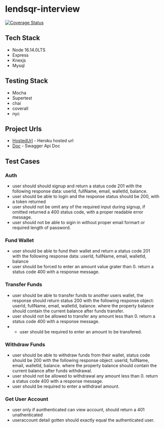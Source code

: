 # lendsqr-interview

[![Coverage Status](https://coveralls.io/repos/github/victormazeli/lendsqr-interview/badge.svg)](https://coveralls.io/github/victormazeli/lendsqr-interview)

## Tech Stack
- Node 16.14.0LTS
- Express
- Knexjs
- Mysql

## Testing Stack
- Mocha
- Supertest
- chai
- coverall
- nyc

## Project Urls
- [HostedUrl](https://lendsqr-int-task.herokuapp.com) - Heroku hosted url
- [Doc](https://lendsqr-int-task.herokuapp.com/doc/) - Swagger Api Doc


## Test Cases
### Auth
- user should should signup and return a status code 201 with the following response data: userId, fullName, email, walletId, balance.
- user should be able to login and the response status should be 200, with a token returned
- user should not be omit any of the required input during signup, if omitted returned a 400 status code, with a proper readable error message.
- user should not be able to sigin in without proper email formart or required length of password.

### Fund Wallet
- user should be able to fund their wallet and return a status code 201 with the following response data: userId, fullName, email, walletId, balance
- user should be forced to enter an amount value grater than 0. return a status code 400 with a response message.

### Transfer Funds
- user should be able to transfer funds to another users wallet, the response should return status 200 with the following response object: userId, fullName, email, walletId, balance. where the property balance should contain the current balance after funds transfer.
- user should not be allowed to transfer any amount less than 0. return a status code 400 with a response message.
- - user should be required to enter an amount to be transfered.

### Withdraw Funds 
- user should be able to withdraw funds from their wallet, status code should be 200 with the following response object: userId, fullName, email, walletId, balance. where the property balance should contain the current balance after funds withdrawal.
- user should not be allowed to withdrawal any amount less than 0. return a status code 400 with a response message.
- user should be required to enter a withdrawl amount.

### Get User Account
- user only if aunthenticated can view account, should return a 401 unathenticated
- useraccount detail gotten should exactly equal the authenticated user.

